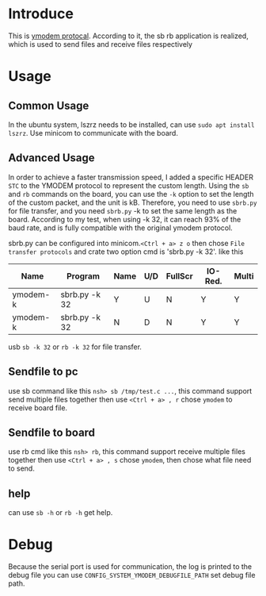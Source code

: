 # Introduce

This is [ymodem protocal](http://pauillac.inria.fr/~doligez/zmodem/ymodem.txt).
According to it, the sb rb application is realized, which is used to send files and receive files respectively

# Usage

## Common Usage

In the ubuntu system, lszrz needs to be installed, can use `sudo apt install lszrz`.
Use minicom to communicate with the board.


## Advanced Usage

In order to achieve a faster transmission speed,
I added a specific HEADER `STC` to the YMODEM protocol to represent the custom length.
Using the `sb` and `rb` commands on the board, you can use the `-k` option to set the length
of the custom packet, and the unit is kB. Therefore, you need to use `sbrb.py` for file transfer,
and you need `sbrb.py` -k to set the same length as the board. According to my test,
when using -k 32, it can reach 93% of the baud rate,
and is fully compatible with the original ymodem protocol.

sbrb.py can be configured into minicom.`<Ctrl + a> z o` then chose `File transfer protocols` and
crate two option cmd is 'sbrb.py -k 32'. like this

| Name | Program | Name | U/D | FullScr | IO-Red. | Multi |
| ---- | ------- | ---- | --- | ------- | ------- | ----- |
| ymodem-k | sbrb.py -k 32 | Y | U | N | Y | Y |
| ymodem-k | sbrb.py -k 32 | N | D | N | Y | Y |

usb `sb -k 32` or `rb -k 32` for file transfer.

## Sendfile to pc

use sb command like this `nsh> sb /tmp/test.c ...`, this command support send multiple files together
then use `<Ctrl + a> , r` chose `ymodem` to receive board file.

## Sendfile to board

use rb cmd like this `nsh> rb`, this command support receive multiple files together
then use `<Ctrl + a> , s` chose `ymodem`, then chose what file need to send.

## help

can use `sb -h` or `rb -h` get help.

# Debug

Because the serial port is used for communication, the log is printed to the debug file
you can use `CONFIG_SYSTEM_YMODEM_DEBUGFILE_PATH` set debug file path.

